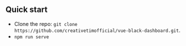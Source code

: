 ## Quick start

- Clone the repo: `git clone https://github.com/creativetimofficial/vue-black-dashboard.git`.
- `npm run serve`
